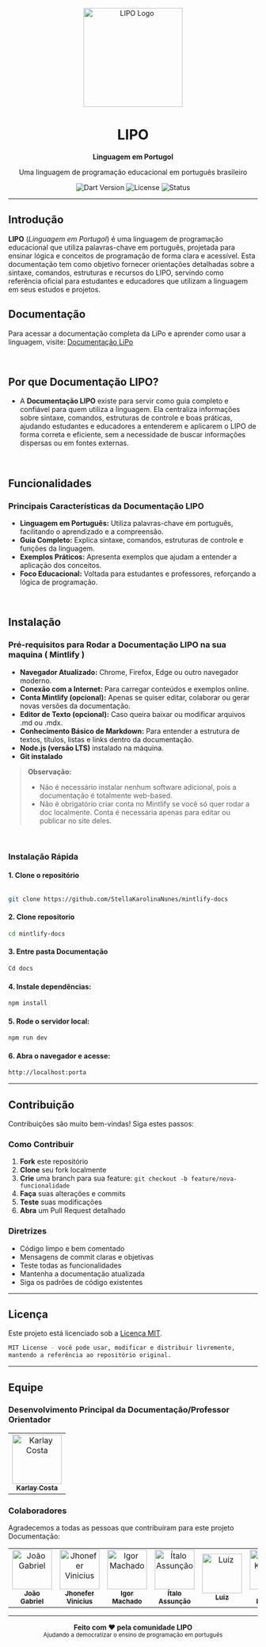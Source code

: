 <p align="center">

 
  <img src="https://i.imgur.com/bm3W4n9.png" alt="LIPO Logo" width="200" />
</p>

<h1 align="center">LIPO</h1>
<p align="center"><strong>Linguagem em Portugol</strong></p>
<p align="center">Uma linguagem de programação educacional em português brasileiro</p>

<p align="center">
  <img src="https://img.shields.io/badge/Dart-3.8.1+-blue.svg" alt="Dart Version" />
  <img src="https://img.shields.io/badge/License-MIT-green.svg" alt="License" />
  <img src="https://img.shields.io/badge/Status-Active-brightgreen.svg" alt="Status" />
</p>

---

##  Introdução

**LIPO** (*Linguagem em Portugol*)  é uma linguagem de programação educacional que utiliza palavras-chave em português, projetada para ensinar lógica e conceitos de programação de forma clara e acessível. Esta documentação tem como objetivo fornecer orientações detalhadas sobre a sintaxe, comandos, estruturas e recursos do LIPO, servindo como referência oficial para estudantes e educadores que utilizam a linguagem em seus estudos e projetos.

## Documentação

Para acessar a documentação completa da LiPo e aprender como usar a linguagem, visite:  [Documentação LiPo](https://docs.lipolang.dev/pages)

<br>

## Por que Documentação LIPO?


- A **Documentação LIPO** existe para servir como guia completo e confiável para quem utiliza a linguagem. Ela centraliza informações sobre sintaxe, comandos, estruturas de controle e boas práticas, ajudando estudantes e educadores a entenderem e aplicarem o LIPO de forma correta e eficiente, sem a necessidade de buscar informações dispersas ou em fontes externas. 
 

<br>

## Funcionalidades

###  Principais Características da Documentação LIPO

- **Linguagem em Português:** Utiliza palavras-chave em português, facilitando o aprendizado e a compreensão.
- **Guia Completo:** Explica sintaxe, comandos, estruturas de controle e funções da linguagem.
- **Exemplos Práticos:** Apresenta exemplos que ajudam a entender a aplicação dos conceitos.
- **Foco Educacional:** Voltada para estudantes e professores, reforçando a lógica de programação.

<br>

##  Instalação

### Pré-requisitos para Rodar a Documentação LIPO na sua maquina ( Mintlify )

- **Navegador Atualizado:**  Chrome, Firefox, Edge ou outro navegador moderno. 
- **Conexão com a Internet:** Para carregar conteúdos e exemplos online.
-  **Conta Mintlify (opcional):** Apenas se quiser editar, colaborar ou gerar novas versões da documentação.
-  **Editor de Texto (opcional):** Caso queira baixar ou modificar arquivos .md ou .mdx.
-  **Conhecimento Básico de Markdown:** Para entender a estrutura de textos, títulos, listas e links dentro da documentação.
-  **Node.js (versão LTS)** instalado na máquina.
-  **Git instalado**

> **Observação:**
>  * Não é necessário instalar nenhum software adicional, pois a documentação é totalmente web-based.
>  * Não é obrigatório criar conta no Mintlify se você só quer rodar a doc localmente. Conta é necessária apenas para editar ou publicar no site deles.

<br>

###  Instalação Rápida

####  1. Clone o repositório

```bash

git clone https://github.com/StellaKarolinaNunes/mintlify-docs
```

####  2. Clone repositorio 

```bash
cd mintlify-docs
```

####  3. Entre pasta Documentação

```bash
Cd docs
```

#### 4. Instale dependências:

```bash
npm install
```

#### 5. Rode o servidor local:

```bash
npm run dev
```

#### 6. Abra o navegador e acesse:

```bash
http://localhost:porta
```

---

##  Contribuição

Contribuições são muito bem-vindas! Siga estes passos:

### Como Contribuir

1. **Fork** este repositório
2. **Clone** seu fork localmente
3. **Crie** uma branch para sua feature: `git checkout -b feature/nova-funcionalidade`
4. **Faça** suas alterações e commits
5. **Teste** suas modificações
6. **Abra** um Pull Request detalhado

###  Diretrizes

- Código limpo e bem comentado
- Mensagens de commit claras e objetivas
- Teste todas as funcionalidades
- Mantenha a documentação atualizada
- Siga os padrões de código existentes

---

##  Licença

Este projeto está licenciado sob a [Licença MIT](LICENSE).

``` bash
MIT License - você pode usar, modificar e distribuir livremente,
mantendo a referência ao repositório original.
```

---

## Equipe

### Desenvolvimento Principal da Documentação/Professor Orientador

<table>
  <tr>
    <td align="center">
      <a href="https://github.com/karlaycosta">
        <img src="https://github.com/karlaycosta.png" width="100px" alt="Karlay Costa"/>
        <br />
        <sub><b>Karlay Costa</b></sub>
        <br />
      </a>
    </td>
  </tr>
</table>

### Colaboradores

Agradecemos a todas as pessoas que contribuíram para este projeto Documentação:

<table>
  <tr>
    <td align="center">
      <a href="https://github.com/Gab0701">
        <img src="https://github.com/Gab0701.png" width="80px" alt="João Gabriel"/>
        <br />
        <sub><b>João Gabriel</b></sub>
      </a>
    </td>
    <td align="center">
      <a href="https://github.com/jhony996358">
        <img src="https://github.com/jhony996358.png" width="80px" alt="Jhonefer Vinicius"/>
        <br />
        <sub><b>Jhonefer Vinicius</b></sub>
      </a>
    </td>
    <td align="center">
      <a href="https://github.com/Igormachado90">
        <img src="https://github.com/Igormachado90.png" width="80px" alt="Igor Machado"/>
        <br />
        <sub><b>Igor Machado</b></sub>
      </a>
    </td>
    <td align="center">
      <a href="https://github.com/italo-assuncao">
        <img src="https://github.com/italo-assuncao.png" width="80px" alt="Ítalo Assunção"/>
        <br />
        <sub><b>Ítalo Assunção</b></sub>
      </a>
    </td>
    <td align="center">
      <a href="https://github.com/Luitinho147">
        <img src="https://github.com/Luitinho147.png" width="80px" alt="Luiz"/>
        <br />
        <sub><b>Luiz</b></sub>
      </a>
    </td>
    <td align="center">
      <a href="https://github.com/StellaKarolinaNunes">
        <img src="https://github.com/StellaKarolinaNunes.png" width="80px" alt="Stella Karolina"/>
        <br />
        <sub><b>Stella Karolina</b></sub>
      </a>
    </td>
  </tr>
</table>


---

<p align="center">
  <strong>Feito com ❤️ pela comunidade LIPO</strong>
  <br />
  <sub>Ajudando a democratizar o ensino de programação em português</sub>
</p>
